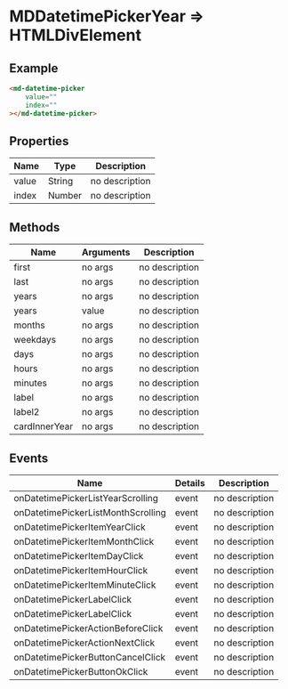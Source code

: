 # MDDatetimePickerYear => HTMLDivElement

## Example
```html
<md-datetime-picker
    value=""
    index=""
></md-datetime-picker>
```

## Properties
Name | Type | Description
--- | --- | ---
value | String | no description
index | Number | no description

## Methods
Name | Arguments | Description
--- | --- | ---
first | no args | no description
last | no args | no description
years | no args | no description
years | value | no description
months | no args | no description
weekdays | no args | no description
days | no args | no description
hours | no args | no description
minutes | no args | no description
label | no args | no description
label2 | no args | no description
cardInnerYear | no args | no description

## Events
Name | Details | Description
--- | --- | ---
onDatetimePickerListYearScrolling | event | no description
onDatetimePickerListMonthScrolling | event | no description
onDatetimePickerItemYearClick | event | no description
onDatetimePickerItemMonthClick | event | no description
onDatetimePickerItemDayClick | event | no description
onDatetimePickerItemHourClick | event | no description
onDatetimePickerItemMinuteClick | event | no description
onDatetimePickerLabelClick | event | no description
onDatetimePickerLabelClick | event | no description
onDatetimePickerActionBeforeClick | event | no description
onDatetimePickerActionNextClick | event | no description
onDatetimePickerButtonCancelClick | event | no description
onDatetimePickerButtonOkClick | event | no description

